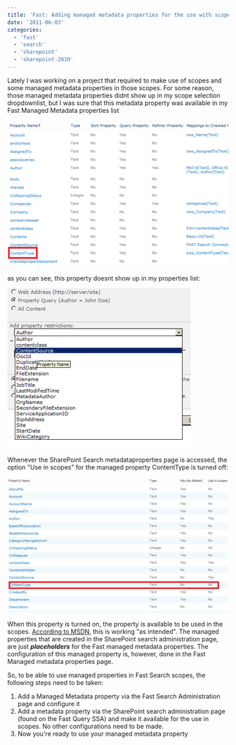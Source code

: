 ```yaml
---
title: 'Fast: Adding managed metadata properties for the use with scopes in SharePoint 2010'
date: '2011-06-03'
categories:
  - 'fast'
  - 'search'
  - 'sharepoint'
  - 'sharepoint-2010'
---
```


Lately I was working on a project that required to make use of scopes and some managed metadata properties in those scopes. For some reason, those managed metadata properties didnt show up in my scope selection dropdownlist, but I was sure that this metadata property was available in my Fast Managed Metadata properties list

![](images/img_52a49ebc81ffd.png)

as you can see, this property doesnt show up in my properties list:

![](images/img_52a49ec68273a.png)

Whenever the SharePoint Search metadataproperties page is accessed, the option "Use in scopes" for the managed property ContentType is turned off:

![](images/img_52a49ed116116.png)

When this property is turned on, the property is available to be used in the scopes. [According to MSDN](http://msdn.microsoft.com/en-us/library/ff453895.aspx#BKMK_MakeFASTPropertiesAvailableForUseInScopes), this is working "as intended". The managed properties that are created in the SharePoint search administration page, are just **_placeholders_** for the Fast managed metadata properties. The configuration of this managed property is, however, done in the Fast Managed metadata properties page.

So, to be able to use managed properties in Fast Search scopes, the following steps need to be taken:

1. Add a Managed Metadata property via the Fast Search Administration page and configure it
2. Add a metadata property via the SharePoint search administration page (found on the Fast Query SSA) and make it available for the use in scopes. No other configurations need to be made.
3. Now you're ready to use your managed metadata property

